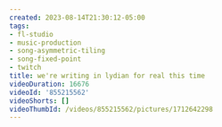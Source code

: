 ```yaml
---
created: 2023-08-14T21:30:12-05:00
tags:
- fl-studio
- music-production
- song-asymmetric-tiling
- song-fixed-point
- twitch
title: we're writing in lydian for real this time
videoDuration: 16676
videoId: '855215562'
videoShorts: []
videoThumbId: /videos/855215562/pictures/1712642298
---
```

